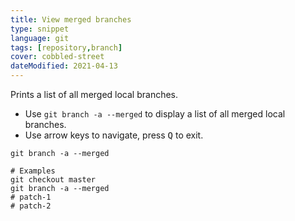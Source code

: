 ```yaml
---
title: View merged branches
type: snippet
language: git
tags: [repository,branch]
cover: cobbled-street
dateModified: 2021-04-13
---
```


Prints a list of all merged local branches.

- Use `git branch -a --merged` to display a list of all merged local branches.
- Use arrow keys to navigate, press <kbd>Q</kbd> to exit.

```shell
git branch -a --merged

# Examples
git checkout master
git branch -a --merged
# patch-1
# patch-2
```
